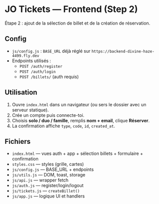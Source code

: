 # JO Tickets — Frontend (Step 2)

Étape 2 : ajout de la sélection de billet et de la création de réservation.

## Config
- `js/config.js` : `BASE_URL` déjà réglé sur `https://backend-divine-haze-4499.fly.dev`
- Endpoints utilisés :
  - `POST /auth/register`
  - `POST /auth/login`
  - `POST /billets/` (auth requis)

## Utilisation
1. Ouvre `index.html` dans un navigateur (ou sers le dossier avec un serveur statique).
2. Crée un compte puis connecte-toi.
3. Choisis **solo / duo / famille**, remplis **nom + email**, clique **Réserver**.
4. La confirmation affiche `type`, `code`, `id`, `created_at`.

## Fichiers
- `index.html` — vues auth + app + sélection billets + formulaire + confirmation
- `styles.css` — styles (grille, cartes)
- `js/config.js` — BASE_URL + endpoints
- `js/utils.js` — DOM, toast, storage
- `js/api.js` — wrapper fetch
- `js/auth.js` — register/login/logout
- `js/tickets.js` — `createBillet()`
- `js/app.js` — logique UI et handlers